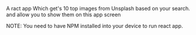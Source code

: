 A ract app Which get's 10 top images from Unsplash based on your search. and allow you to show them on this app screen

NOTE: You need to have NPM installed into your device to run react app.
